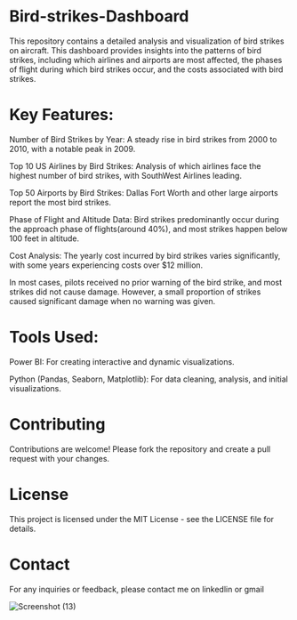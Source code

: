 # Bird-strikes-Dashboard

This repository contains a detailed analysis and visualization of bird strikes on aircraft. This  dashboard provides insights into the patterns of bird strikes, including which airlines and airports are most affected, the phases of flight during which bird strikes occur, and the costs associated with bird strikes.

# Key Features:

Number of Bird Strikes by Year: A steady rise in bird strikes from 2000 to 2010, with a notable peak in 2009.

Top 10 US Airlines by Bird Strikes: Analysis of which airlines face the highest number of bird strikes, with SouthWest Airlines leading.

Top 50 Airports by Bird Strikes: Dallas Fort Worth and other large airports report the most bird strikes.

Phase of Flight and Altitude Data: Bird strikes predominantly occur during the approach phase of flights(around 40%), and most strikes happen below 100 feet in altitude.

Cost Analysis: The yearly cost incurred by bird strikes varies significantly, with some years experiencing costs over $12 million.

In most cases, pilots received no prior warning of the bird strike, and most strikes did not cause damage. However, a small proportion of strikes caused significant damage when no warning was given.

# Tools Used:

Power BI: For creating interactive and dynamic visualizations.

Python (Pandas, Seaborn, Matplotlib): For data cleaning, analysis, and initial visualizations.

# Contributing

Contributions are welcome! Please fork the repository and create a pull request with your changes.

# License

This project is licensed under the MIT License - see the LICENSE file for details.

# Contact

For any inquiries or feedback, please contact me on linkedlin or gmail

![Screenshot (13)](https://github.com/user-attachments/assets/bec6d6c2-399e-457c-b360-84c675808047)

